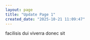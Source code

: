```yaml
---
layout: page
title: "Update Page 1"
created_date: "2025-10-21 11:09:47"
---
```


facilisis dui viverra donec sit 
